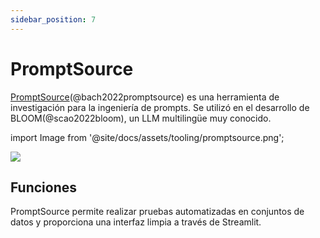 ```yaml
---
sidebar_position: 7
---
```


# PromptSource

[PromptSource](https://github.com/bigscience-workshop/promptsource)(@bach2022promptsource) es una herramienta de investigación para la ingeniería de prompts. Se utilizó en el desarrollo de BLOOM(@scao2022bloom), un LLM multilingüe muy conocido.


import Image from '@site/docs/assets/tooling/promptsource.png';

<div style={{textAlign: 'center'}}>
  <img src={Image} style={{width: "750px"}} />
</div>

## Funciones

PromptSource permite realizar pruebas automatizadas en conjuntos de datos y proporciona una interfaz limpia a través de Streamlit.